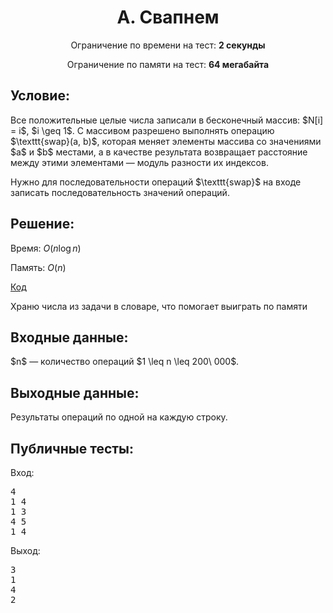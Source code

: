 <center><h1>A. Свапнем</h1></center>
    
<p><center>Ограничение по времени на тест: <b>2 секунды</b></center></p>

<p><center>Ограничение по памяти на тест: <b>64 мегабайта</b></center></p>

<h2>Условие:</h2>

<div><p>Все положительные целые числа записали в бесконечный массив: $N[i] = i$, $i \geq 1$. С массивом разрешено выполнять операцию $\texttt{swap}(a, b)$, которая меняет элементы массива со значениями $a$ и $b$ местами, а в качестве результата возвращает расстояние между этими элементами — модуль разности их индексов.</p><p>Нужно для последовательности операций $\texttt{swap}$ на входе записать последовательность значений операций.</p></div>

<h2>Решение:</h2>

Время: $O(n\log n)$

Память: $O(n)$

[Код](solution.cpp)

Храню числа из задачи в словаре, что помогает выиграть по памяти

<h2>Входные данные:</h2>

<p>$n$ — количество операций $1 \leq n \leq 200\ 000$.</p>

<h2>Выходные данные:</h2>

<p>Результаты операций по одной на каждую строку.</p>

<h2>Публичные тесты:</h2>

Вход:

<pre>
4
1 4
1 3
4 5
1 4
</pre>

Выход:

<pre>
3
1
4
2
</pre>